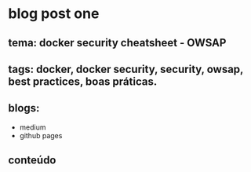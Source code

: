 # blog post one
## tema: docker security cheatsheet - OWSAP
## tags: docker, docker security, security, owsap, best practices, boas práticas.

## blogs:
- medium
- github pages

## conteúdo
